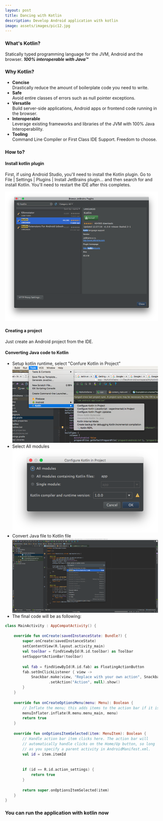 ```yaml
---
layout: post
title: Dancing with Kotlin
description: Develop Android application with kotlin
image: assets/images/pic12.jpg
---
```




### What's Kotlin?
Statically typed programming language for the JVM, Android and the browser. ***100% interoperable with Java™***



### Why Kotlin?

* **Concise**  
  Drastically reduce the amount of boilerplate code you need to write.
* **Safe**  
  Avoid entire classes of errors such as null pointer exceptions.
* **Versatile**  
  Build server-side applications, Android apps or frontend code running in the browser.
* **Interoperable**   
  Leverage existing frameworks and libraries of the JVM with 100% Java Interoperability.
* **Tooling**   
  Command Line Compiler or First Class IDE Support. Freedom to choose.

### How to?
#### Install kotlin plugin
First, if using Android Studio, you'll need to install the Kotlin plugin. Go to File | Settings | Plugins | Install JetBrains plugin… and then search for and install Kotlin. You'll need to restart the IDE after this completes.   

![How to install plugin](/assets/images/pic-install-kotlin-plugin.png#center)

#### Creating a project
Just create an Android project from the IDE.
#### Converting Java code to Kotlin

* Setup kotlin runtime, select "Confure Kotlin in Project"  
![Setup Kotlin runtime](/assets/images/pic-configure-kotlin-sdk.png#center)
* Select All modules  
![Select modules](/assets/images/pic-select-modules.png#center)
* Convert Java file to Kotlin file  
![Convert Java File to Kotlin File](/assets/images/pic-convert-java-files-kotlin-files.png#center)
* The final code will be as following:   
```kotlin
class MainActivity : AppCompatActivity() {

    override fun onCreate(savedInstanceState: Bundle?) {
        super.onCreate(savedInstanceState)
        setContentView(R.layout.activity_main)
        val toolbar = findViewById(R.id.toolbar) as Toolbar
        setSupportActionBar(toolbar)

        val fab = findViewById(R.id.fab) as FloatingActionButton
        fab.setOnClickListener { view ->
            Snackbar.make(view, "Replace with your own action", Snackbar.LENGTH_LONG)
                    .setAction("Action", null).show()
        }
    }

    override fun onCreateOptionsMenu(menu: Menu): Boolean {
        // Inflate the menu; this adds items to the action bar if it is present.
        menuInflater.inflate(R.menu.menu_main, menu)
        return true
    }

    override fun onOptionsItemSelected(item: MenuItem): Boolean {
        // Handle action bar item clicks here. The action bar will
        // automatically handle clicks on the Home/Up button, so long
        // as you specify a parent activity in AndroidManifest.xml.
        val id = item.itemId


        if (id == R.id.action_settings) {
            return true
        }

        return super.onOptionsItemSelected(item)
    }
}
```

### You can run the application with kotlin now

